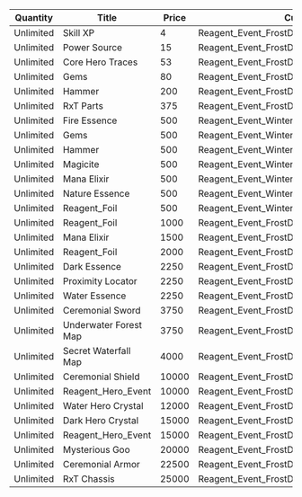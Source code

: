 | Quantity | Title | Price | Currency |  Requirement |
| -------- | ----- | ----- | -------- |  ----------- |
| Unlimited | Skill XP | 4 | Reagent_Event_FrostDemoness_ShiveringIcyTalon |  |
| Unlimited | Power Source | 15 | Reagent_Event_FrostDemoness_ShiveringIcyTalon |  |
| Unlimited | Core Hero Traces | 53 | Reagent_Event_FrostDemoness_ShiveringIcyTalon |  |
| Unlimited | Gems | 80 | Reagent_Event_FrostDemoness_ShiveringIcyTalon |  |
| Unlimited | Hammer | 200 | Reagent_Event_FrostDemoness_ShiveringIcyTalon |  |
| Unlimited | RxT Parts | 375 | Reagent_Event_FrostDemoness_ShiveringIcyTalon |  |
| Unlimited | Fire Essence | 500 | Reagent_Event_WinterHoliday_Bells |  |
| Unlimited | Gems | 500 | Reagent_Event_WinterHoliday_Bells |  |
| Unlimited | Hammer | 500 | Reagent_Event_WinterHoliday_Bells |  |
| Unlimited | Magicite | 500 | Reagent_Event_WinterHoliday_Bells |  |
| Unlimited | Mana Elixir | 500 | Reagent_Event_WinterHoliday_Bells |  |
| Unlimited | Nature Essence | 500 | Reagent_Event_WinterHoliday_Bells |  |
| Unlimited | Reagent_Foil | 500 | Reagent_Event_WinterHoliday_Bells |  |
| Unlimited | Reagent_Foil | 1000 | Reagent_Event_FrostDemoness_ShiveringIcyTalon |  |
| Unlimited | Mana Elixir | 1500 | Reagent_Event_FrostDemoness_ShiveringIcyTalon |  |
| Unlimited | Reagent_Foil | 2000 | Reagent_Event_FrostDemoness_ShiveringIcyTalon |  |
| Unlimited | Dark Essence | 2250 | Reagent_Event_FrostDemoness_ShiveringIcyTalon |  |
| Unlimited | Proximity Locator | 2250 | Reagent_Event_FrostDemoness_ShiveringIcyTalon |  |
| Unlimited | Water Essence | 2250 | Reagent_Event_FrostDemoness_ShiveringIcyTalon |  |
| Unlimited | Ceremonial Sword | 3750 | Reagent_Event_FrostDemoness_ShiveringIcyTalon |  |
| Unlimited | Underwater Forest Map | 3750 | Reagent_Event_FrostDemoness_ShiveringIcyTalon |  |
| Unlimited | Secret Waterfall Map | 4000 | Reagent_Event_FrostDemoness_ShiveringIcyTalon |  |
| Unlimited | Ceremonial Shield | 10000 | Reagent_Event_FrostDemoness_ShiveringIcyTalon |  |
| Unlimited | Reagent_Hero_Event | 10000 | Reagent_Event_FrostDemoness_ShiveringIcyTalon |  |
| Unlimited | Water Hero Crystal | 12000 | Reagent_Event_FrostDemoness_ShiveringIcyTalon |  |
| Unlimited | Dark Hero Crystal | 15000 | Reagent_Event_FrostDemoness_ShiveringIcyTalon |  |
| Unlimited | Reagent_Hero_Event | 15000 | Reagent_Event_FrostDemoness_ShiveringIcyTalon |  |
| Unlimited | Mysterious Goo | 20000 | Reagent_Event_FrostDemoness_ShiveringIcyTalon |  |
| Unlimited | Ceremonial Armor | 22500 | Reagent_Event_FrostDemoness_ShiveringIcyTalon |  |
| Unlimited | RxT Chassis | 25000 | Reagent_Event_FrostDemoness_ShiveringIcyTalon |  |
